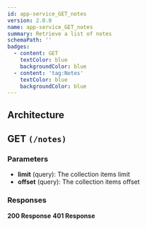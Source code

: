 ```yaml
---
id: app-service_GET_notes
version: 2.0.0
name: app-service_GET_notes
summary: Retrieve a list of notes
schemaPath: ''
badges:
  - content: GET
    textColor: blue
    backgroundColor: blue
  - content: 'tag:Notes'
    textColor: blue
    backgroundColor: blue
---
```

## Architecture
<NodeGraph />



## GET `(/notes)`

### Parameters
- **limit** (query): The collection items limit
- **offset** (query): The collection items offset




### Responses
**200 Response**
<SchemaViewer file="response-200.json" maxHeight="500" id="response-200" />
      **401 Response**
<SchemaViewer file="response-401.json" maxHeight="500" id="response-401" />
